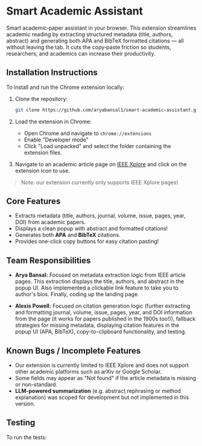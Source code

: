 # Smart Academic Assistant

Smart academic‑paper assistant in your browser. This extension streamlines academic reading by extracting structured metadata (title, authors, abstract) and generating both APA and BibTeX formatted citations — all without leaving the tab. It cuts the copy‑paste friction so students, researchers, and academics can increase their productivity.

## Installation Instructions

To install and run the Chrome extension locally:

1. Clone the repository:

   ```bash
   git clone https://github.com/aryabansal1/smart-academic-assistant.git
   ```

2. Load the extension in Chrome:

   - Open Chrome and navigate to `chrome://extensions`
   - Enable "Developer mode"
   - Click "Load unpacked" and select the folder containing the extension files.
  
3. Navigate to an academic article page on [IEEE Xplore](https://ieeexplore.ieee.org/Xplore/home.jsp) and click on the extension icon to use.

> Note: our extension currently only supports IEEE Xplore pages!

## Core Features

- Extracts metadata (title, authors, journal, volume, issue, pages, year, DOI) from academic papers.
- Displays a clean popup with abstract and formatted citations!
- Generates both **APA** and **BibTeX** citations.
- Provides one-click copy buttons for easy citation pasting!

## Team Responsibilities

- **Arya Bansal:**
  Focused on metadata extraction logic from IEEE article pages. This extraction displays the title, authors, and abstract in the popup UI. Also implemented a clickable link feature to take you to author's bios. Finally, coding up the landing page.

- **Alexis Powell:**
  Focused on citation generation logic (further extracting and formatting journal, volume, issue, pages, year, and DOI information from the page (it works for papers published in the 1900s too!)), fallback strategies for missing metadata, displaying citation features in the popup UI (APA, BibTeX), copy-to-clipboard functionality, and testing.

## Known Bugs / Incomplete Features

- Our extension is currently limited to IEEE Xplore and does not support other academic platforms such as arXiv or Google Scholar.
- Some fields may appear as "Not found" if the article metadata is missing or non-standard.
- **LLM-powered summarization** (e.g. abstract rephrasing or method explanation) was scoped for development but not implemented in this version.

## Testing

To run the tests:
